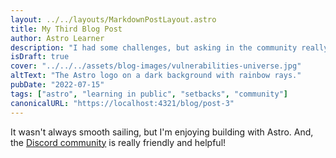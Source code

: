 ```yaml
---
layout: ../../layouts/MarkdownPostLayout.astro
title: My Third Blog Post
author: Astro Learner
description: "I had some challenges, but asking in the community really helped!"
isDraft: true
cover: "../../../assets/blog-images/vulnerabilities-universe.jpg"
altText: "The Astro logo on a dark background with rainbow rays."
pubDate: "2022-07-15"
tags: ["astro", "learning in public", "setbacks", "community"]
canonicalURL: "https://localhost:4321/blog/post-3"
---
```

It wasn't always smooth sailing, but I'm enjoying building with Astro. And, the [Discord community](https://astro.build/chat) is really friendly and helpful!
